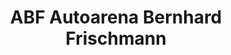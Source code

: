---
title: "ABF Autoarena Bernhard Frischmann"
url: /umhausen/abf-autoarena-bernhard-frischmann/
shop: Autohaus
---